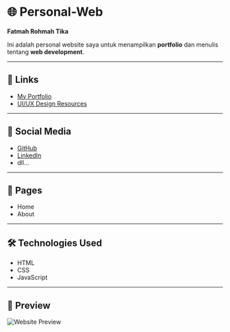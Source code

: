 # 🌐 Personal-Web
**Fatmah Rohmah Tika**

Ini adalah personal website saya untuk menampilkan **portfolio** dan menulis tentang **web development**.  

---

## 🔗 Links
- [My Portfolio]()
- [UI/UX Design Resources](https://www.figma.com/design/DewvqFtvxVzu9n8eVhq6Pq/Portofolio-Web?node-id=0-1&t=DgQUOxyr060rzVUc-1)

---

## 📱 Social Media
- [GitHub](https://github.com/ftmahrhmt)
- [LinkedIn]()
- dll...

---

## 📄 Pages
- Home  
- About  

---

## 🛠️ Technologies Used
- HTML  
- CSS  
- JavaScript  

---

## 👀 Preview
![Website Preview]()